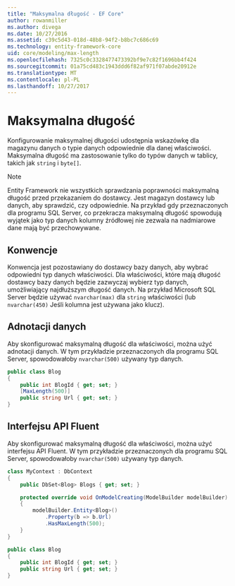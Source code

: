 ```yaml
---
title: "Maksymalna długość - EF Core"
author: rowanmiller
ms.author: divega
ms.date: 10/27/2016
ms.assetid: c39c5d43-018d-48b8-94f2-b8bc7c686c69
ms.technology: entity-framework-core
uid: core/modeling/max-length
ms.openlocfilehash: 7325c0c3328477473392bf9e7c82f1696bb4f424
ms.sourcegitcommit: 01a75cd483c1943ddd6f82af971f07abde20912e
ms.translationtype: MT
ms.contentlocale: pl-PL
ms.lasthandoff: 10/27/2017
---
```

# <a name="maximum-length"></a>Maksymalna długość

Konfigurowanie maksymalnej długości udostępnia wskazówkę dla magazynu danych o typie danych odpowiednie dla danej właściwości. Maksymalna długość ma zastosowanie tylko do typów danych w tablicy, takich jak `string` i `byte[]`.

> [!NOTE]  
> Entity Framework nie wszystkich sprawdzania poprawności maksymalną długość przed przekazaniem do dostawcy. Jest magazyn dostawcy lub danych, aby sprawdzić, czy odpowiednie. Na przykład gdy przeznaczonych dla programu SQL Server, co przekracza maksymalną długość spowodują wyjątek jako typ danych kolumny źródłowej nie zezwala na nadmiarowe dane mają być przechowywane.

## <a name="conventions"></a>Konwencje

Konwencja jest pozostawiany do dostawcy bazy danych, aby wybrać odpowiedni typ danych właściwości. Dla właściwości, które mają długość dostawcy bazy danych będzie zazwyczaj wybierz typ danych, umożliwiający najdłuższym długość danych. Na przykład Microsoft SQL Server będzie używać `nvarchar(max)` dla `string` właściwości (lub `nvarchar(450)` Jeśli kolumna jest używana jako klucz).

## <a name="data-annotations"></a>Adnotacji danych

Aby skonfigurować maksymalną długość dla właściwości, można użyć adnotacji danych. W tym przykładzie przeznaczonych dla programu SQL Server, spowodowałoby `nvarchar(500)` używany typ danych.

<!-- [!code-csharp[Main](samples/core/Modeling/DataAnnotations/Samples/MaxLength.cs?highlight=4)] -->
``` csharp
public class Blog
{
    public int BlogId { get; set; }
    [MaxLength(500)]
    public string Url { get; set; }
}
```

## <a name="fluent-api"></a>Interfejsu API Fluent

Aby skonfigurować maksymalną długość dla właściwości, można użyć interfejsu API Fluent. W tym przykładzie przeznaczonych dla programu SQL Server, spowodowałoby `nvarchar(500)` używany typ danych.

<!-- [!code-csharp[Main](samples/core/Modeling/FluentAPI/Samples/MaxLength.cs?highlight=7,8,9)] -->
``` csharp
class MyContext : DbContext
{
    public DbSet<Blog> Blogs { get; set; }

    protected override void OnModelCreating(ModelBuilder modelBuilder)
    {
        modelBuilder.Entity<Blog>()
            .Property(b => b.Url)
            .HasMaxLength(500);
    }
}

public class Blog
{
    public int BlogId { get; set; }
    public string Url { get; set; }
}
```
